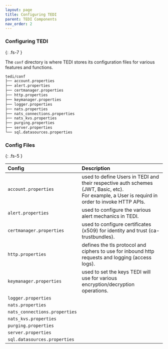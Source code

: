 ```yaml
---
layout: page
title: Configuring TEDI
parent: TEDI Components
nav_order: 2
---
```


### Configuring TEDI
{: .fs-7 }

The `conf` directory is where TEDI stores its configuration files for various features and functions.

```sh
tedi/conf
├── account.properties
├── alert.properties
├── certmanager.properties
├── http.properties
├── keymanager.properties
├── logger.properties
├── nats.properties
├── nats_connections.properties
├── nats_kvs.properties
├── purging.properties
├── server.properties
└── sql.datasources.properties
```


### **Config Files**
{: .fs-5 }

| **Config**                        | **Description**               |
|:------------------------------|:--------------------------|
| `account.properties`          | used to define Users in TEDI and their respective auth schemes (JWT, Basic, etc). <br>For example, a User is requird in order to invoke HTTP  APIs.    |
| `alert.properties`            | used to configure the various alert mechanics in TEDI.|
| `certmanager.properties`      | used to configure certificates (x509) for identity and trust (ca-trustbundles). |
| `http.properties`             | defines the tls protocol and ciphers to use for inbound http requests and logging (access logs).  |
| `keymanager.properties`       | used to set the keys TEDI will use for various encryption/decryption operations. |
| `logger.properties`           |   |
| `nats.properties`             |   |
| `nats_connections.properties` |   |
| `nats_kvs.properties`         |   |
| `purging.properties`          |   |
| `server.properties`           |   |
| `sql.datasources.properties`  |   |